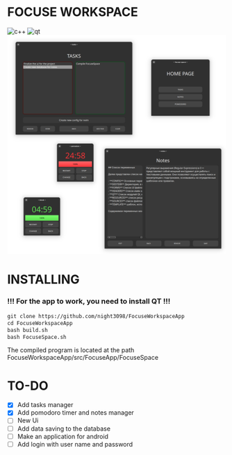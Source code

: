 # FOCUSE WORKSPACE

![c++](https://img.shields.io/badge/c++-%2300599C.svg?style=for-the-badge&logo=c%2B%2B&logoColor=white "c++")
![qt](https://img.shields.io/badge/Qt-%23217346.svg?style=for-the-badge&logo=Qt&logoColor=white "qt")
![APP](image.png "APP")

# INSTALLING

### !!! For the app to work, you need to install QT !!!

```
git clone https://github.com/night3098/FocuseWorkspaceApp
cd FocuseWorkspaceApp
bash build.sh
bash FocuseSpace.sh
```

The compiled program is located at the path FocuseWorkspaceApp/src/FocuseApp/FocuseSpace

# TO-DO
- [x] Add tasks manager
- [x] Add pomodoro timer and notes manager
- [ ] New Ui
- [ ] Add data saving to the database
- [ ] Make an application for android
- [ ] Add login with user name and password